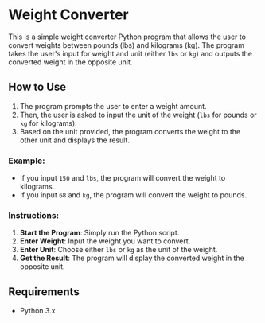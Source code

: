 # Weight Converter

This is a simple weight converter Python program that allows the user to convert weights between pounds (lbs) and kilograms (kg). The program takes the user's input for weight and unit (either `lbs` or `kg`) and outputs the converted weight in the opposite unit.

## How to Use

1. The program prompts the user to enter a weight amount.
2. Then, the user is asked to input the unit of the weight (`lbs` for pounds or `kg` for kilograms).
3. Based on the unit provided, the program converts the weight to the other unit and displays the result.

### Example:

- If you input `150` and `lbs`, the program will convert the weight to kilograms.
- If you input `68` and `kg`, the program will convert the weight to pounds.

### Instructions:

1. **Start the Program**: Simply run the Python script.
2. **Enter Weight**: Input the weight you want to convert.
3. **Enter Unit**: Choose either `lbs` or `kg` as the unit of the weight.
4. **Get the Result**: The program will display the converted weight in the opposite unit.

## Requirements

- Python 3.x
